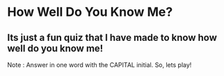 # How Well Do You Know Me?
## Its just a fun quiz that I have made to know how well do you know me! <br/>
Note : Answer in one word with the CAPITAL initial. So, lets play!
